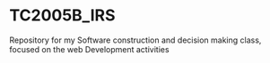 # TC2005B_IRS
Repository for my Software construction and decision making class, focused on the web Development activities
